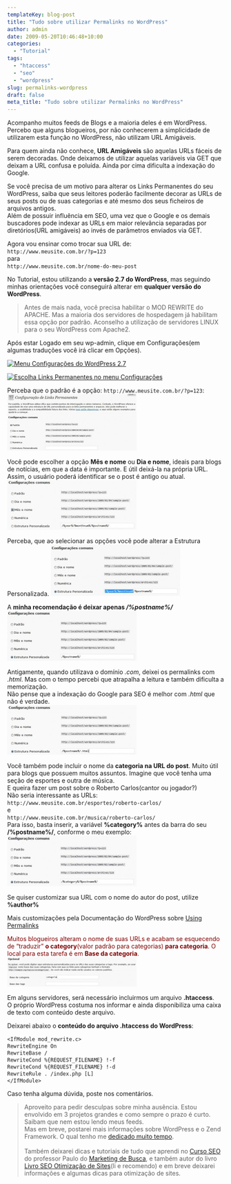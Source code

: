```yaml
---
templateKey: blog-post
title: "Tudo sobre utilizar Permalinks no WordPress"
author: admin
date: 2009-05-20T10:46:48+10:00
categories:
  - "Tutorial"
tags:
  - "htaccess"
  - "seo"
  - "wordpress"
slug: permalinks-wordpress
draft: false
meta_title: "Tudo sobre utilizar Permalinks no WordPress"
---
```


Acompanho muitos feeds de Blogs e a maioria deles é em WordPress.<br>
Percebo que alguns blogueiros, por não conhecerem a simplicidade de utilizarem esta função no WordPress, não utilizam URL Amigáveis.

Para quem ainda não conhece, **URL Amigáveis** são aquelas URLs fáceis de serem decoradas. Onde deixamos de utilizar aquelas variáveis via GET que deixam a URL confusa e poluída. Ainda por cima dificulta a indexação do Google.

Se você precisa de um motivo para alterar os Links Permanentes do seu WordPress, saiba que seus leitores poderão facilmente decorar as URLs de seus posts ou de suas categorias e até mesmo dos seus ficheiros de arquivos antigos.<br>
Além de possuir influência em SEO, uma vez que o Google e os demais buscadores pode indexar as URLs em maior relevância separadas por diretórios(URL amigáveis) ao invés de parâmetros enviados via GET.

Agora vou ensinar como trocar sua URL de:<br>
`http://www.meusite.com.br/?p=123`<br>
para<br>
`http://www.meusite.com.br/nome-do-meu-post`

No Tutorial, estou utilizando a **versão 2.7 do WordPress**, mas seguindo minhas orientações você conseguirá alterar em **qualquer versão do WordPress**.

> Antes de mais nada, você precisa habilitar o MOD REWRITE do APACHE. Mas a maioria dos servidores de hospedagem já habilitam essa opção por padrão. Aconselho a utilização de servidores LINUX para o seu WordPress com Apache2.

Após estar Logado em seu wp-admin, clique em Configurações(em algumas traduções você irá clicar em Opções).

[![Menu Configurações do WordPress 2.7](/img/permalinks-wordpress/menu-configuracoes-wordpress1.jpg "Menu de configurações do WordPress")](/img/permalinks-wordpress/menu-configuracoes-wordpress1.jpg "Menu de configurações do WordPress")

[![Escolha Links Permanentes no menu Configurações](/img/permalinks-wordpress/links-permanentes-menu-configuracoes-wp.jpg "Links Permanentes no Menu Configurações do WordPress")](/img/permalinks-wordpress/links-permanentes-menu-configuracoes-wp.jpg "Links Permanentes no Menu Configurações do WordPress")

Perceba que o padrão é a opção: `http://www.meusite.com.br/?p=123`:<br>
[![Links Permanentes - Padrão ?p=123](./permalinks-wp-configuracoes-300x131.jpg "Links Permanentes - Padrão ?p=123")](/img/permalinks-wordpress/permalinks-wp-configuracoes.jpg "Links Permanentes - Padrão ?p=123")

Você pode escolher a opção **Mês e nome** ou **Dia e nome**, ideais para blogs de notícias, em que a data é importante. E útil deixá-la na própria URL. Assim, o usuário poderá identificar se o post é antigo ou atual.
[![Permalink Mês e Nome pelo WordPress](./permalink-mes-nome-wordpress-300x115.jpg "Permalink Mês e Nome pelo WordPress")](/img/permalinks-wordpress/permalink-mes-nome-wordpress.jpg "Permalink Mês e Nome pelo WordPress")

Perceba, que ao selecionar as opções você pode alterar a Estrutura Personalizada.
[![Permalinks Personalizados no WordPress](./permalinks-excluir-ano-mes-300x119.jpg "Permalinks Personalizados no WordPress")](/img/permalinks-wordpress/permalinks-excluir-ano-mes.jpg "Permalinks Personalizados no WordPress")

A **minha recomendação é deixar apenas _/%postname%/_**
[![Permalink recomendado para o WordPress](./permalink-ideal-wordpress-300x116.jpg "Permalink recomendado para o WordPress")](/img/permalinks-wordpress/permalink-ideal-wordpress.jpg "Permalink recomendado para o WordPress")

Antigamente, quando utilizava o domínio _.com_, deixei os permalinks com _.html_. Mas com o tempo percebi que atrapalha a leitura e também dificulta a memorização.<br>
Não pense que a indexação do Google para SEO é melhor com _.html_ que não é verdade.<br>
[![Permalinks com .html no WordPress](./permalink-html-wordpress-300x115.jpg "Permalinks com .html no WordPress")](/img/permalinks-wordpress/permalink-html-wordpress.jpg "Permalinks com .html no WordPress")

Você também pode incluir o nome da **categoria na URL do post**. Muito útil para blogs que possuem muitos assuntos. Imagine que você tenha uma seção de esportes e outra de música.<br>
E queira fazer um post sobre o Roberto Carlos(cantor ou jogador?)<br>
Não seria interessante as URLs:<br>
`http://www.meusite.com.br/esportes/roberto-carlos/`<br>
e<br>
`http://www.meusite.com.br/musica/roberto-carlos/`<br>
Para isso, basta inserir, a variável **%category%** antes da barra do seu **/%postname%/**, conforme o meu exemplo:
[![Permalinks com a Categoria e Nome do Post no WordPress](./permalink-categoria-nome-post-wp-300x117.jpg "Permalinks com a Categoria e Nome do Post no WordPress")](/img/permalinks-wordpress/permalink-categoria-nome-post-wp.jpg "Permalinks com a Categoria e Nome do Post no WordPress")

Se quiser customizar sua URL com o nome do autor do post, utilize **%author%**

Mais customizações pela Documentação do WordPress sobre [Using Permalinks](http://codex.wordpress.org/Using_Permalinks "Usando Permalinks do WordPress")

<span style="color: #800000;">Muitos blogueiros alteram o nome de suas URLs e acabam se esquecendo de “traduzir” **o category**(valor padrão para categorias) **para categoria**. O local para esta tarefa é em **Base da categoria**.<br>
[![Permalink da Base de Categorias no WordPress](./permalink-categorias-wordpress-300x68.jpg "Permalink da Base de Categorias no WordPress")](/img/permalinks-wordpress/permalink-categorias-wordpress.jpg "Permalink da Base de Categorias no WordPress")</span>

Em alguns servidores, será necessário incluirmos um arquivo **.htaccess**.<br>
O próprio WordPress costuma nos informar e ainda disponibiliza uma caixa de texto com conteúdo deste arquivo.

Deixarei abaixo o **conteúdo do arquivo .htaccess do WordPress**:
```
<IfModule mod_rewrite.c>
RewriteEngine On
RewriteBase /
RewriteCond %{REQUEST_FILENAME} !-f
RewriteCond %{REQUEST_FILENAME} !-d
RewriteRule . /index.php [L]
</IfModule>
```

Caso tenha alguma dúvida, poste nos comentários.

> Aproveito para pedir desculpas sobre minha ausência. Estou envolvido em 3 projetos grandes e como sempre o prazo é curto. Saibam que nem estou lendo meus feeds.<br>
> Mas em breve, postarei mais informações sobre WordPress e o Zend Framework. O qual tenho me [dedicado muito tempo](http://leocaseiro.com.br/programador-web-estuda-mais-q-medico/ "Programador Web precisa estudar mais do que Médico").<br>
><br>
> Também deixarei dicas e tutoriais de tudo que aprendi no [Curso SEO](http://www.marketingdebusca.com.br/curso-seo/ "Curso SEO") do professor Paulo do [Marketing de Busca](http://www.marketingdebusca.com.br/ "Marketing de Busca"), e também autor do livro [Livro SEO Otimização de Sites](http://livroseo.com "Link permanente Livro SEO Otimização de Sites")(li e recomendo) e em breve deixarei informações e algumas dicas para otimização de sites.
